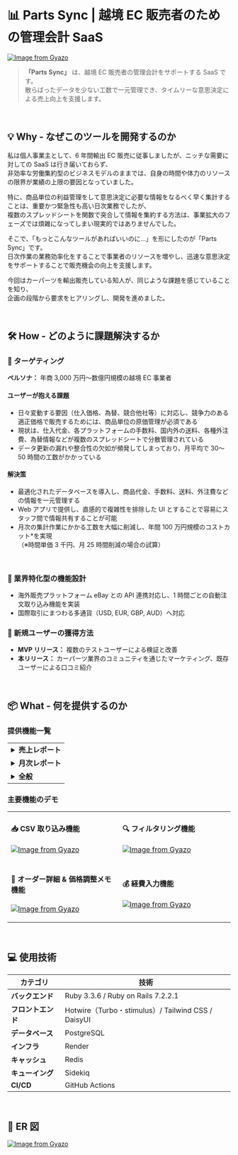 # 📊 Parts Sync | 越境 EC 販売者のための管理会計 SaaS

[![Image from Gyazo](https://i.gyazo.com/3a721fbb896e886a8c4ef51df114f372.jpg)](https://gyazo.com/3a721fbb896e886a8c4ef51df114f372)

> **「Parts Sync」** は、越境 EC 販売者の管理会計をサポートする SaaS です。<br>
> 散らばったデータを少ない工数で一元管理でき、タイムリーな意思決定による売上向上を支援します。

<br>

## 💡 Why - なぜこのツールを開発するのか

私は個人事業主として、6 年間輸出 EC 販売に従事しましたが、ニッチな需要に対しての SaaS は行き届いておらず、<br>
非効率な労働集約型のビジネスモデルのままでは、自身の時間や体力のリソースの限界が業績の上限の要因となっていました。

特に、商品単位の利益管理をして意思決定に必要な情報をなるべく早く集計することは、重要かつ緊急性も高い日次業務でしたが、<br>
複数のスプレッドシートを関数で突合して情報を集約する方法は、事業拡大のフェーズでは煩雑になってしまい現実的ではありませんでした。

そこで、「もっとこんなツールがあればいいのに...」を形にしたのが「Parts Sync」です。<br>
日次作業の業務効率化をすることで事業者のリソースを増やし、迅速な意思決定をサポートすることで販売機会の向上を支援します。

今回はカーパーツを輸出販売している知人が、同じような課題を感じていることを知り、<br>
企画の段階から要求をヒアリングし、開発を進めました。

<br>

## 🛠 How - どのように課題解決するか

### 🎯 ターゲティング

**ペルソナ：** 年商 3,000 万円〜数億円規模の越境 EC 事業者<br>

#### ユーザーが抱える課題

- 日々変動する要因（仕入価格、為替、競合他社等）に対応し、競争力のある適正価格で販売するためには、商品単位の原価管理が必須である
- 現状は、仕入代金、各プラットフォームの手数料、国内外の送料、各種外注費、為替情報などが複数のスプレッドシートで分散管理されている
- データ更新の漏れや整合性の欠如が頻発してしまっており、月平均で 30〜50 時間の工数がかかっている

#### 解決策

- 最適化されたデータベースを導入し、商品代金、手数料、送料、外注費などの情報を一元管理する
- Web アプリで提供し、直感的で複雑性を排除した UI とすることで容易にスタッフ間で情報共有することが可能
- 月次の集計作業にかかる工数を大幅に削減し、年間 100 万円規模のコストカット\*を実現<br>（※時間単価 3 千円、月 25 時間削減の場合の試算）

<br>

### 🔧 業界特化型の機能設計

- 海外販売プラットフォーム eBay との API 連携対応し、1 時間ごとの自動注文取り込み機能を実装
- 国際取引にまつわる多通貨（USD, EUR, GBP, AUD）へ対応

### 🚀 新規ユーザーの獲得方法

- **MVP リリース：** 複数のテストユーザーによる検証と改善
- **本リリース：** カーパーツ業界のコミュニティを通じたマーケティング、既存ユーザーによる口コミ紹介

<br>

## 📦 What - 何を提供するのか

### 提供機能一覧

<table>
<tr>
<td colspan="2">
<details>
<summary><b> 売上レポート</b></summary>
<div style="padding-left: 20px;">

- eBay API による受注情報の定期取得
- CSV 取り込み
- フィルタリング
- オーダー詳細
- 価格調整メモ
- 項目の並び替え
- 多通貨対応
- 販売商品一覧
- 取引詳細画面
- 条件検索
- ページネーション

</div>
</details>
</td>
</tr>

<tr>
<td colspan="2">
<details>
<summary><b> 月次レポート</b></summary>
<div style="padding-left: 20px;">

- 年間業績グラフ表示
- 経費入力

</div>
</details>
</td>
</tr>

<tr>
<td colspan="2">
<details>
<summary><b> 全般</b></summary>
<div style="padding-left: 20px;">

- ユーザー登録
- ダークモード
- オンラインツアーガイド
- ローディングアニメーション
- デモユーザー体験

</div>
</details>
</td>
</tr>
</table>

### 主要機能のデモ

<table>
<tr>
<td width="50%">

#### 📥 CSV 取り込み機能

[![Image from Gyazo](https://i.gyazo.com/5fb5078493a916a67b9e1dcd23478287.gif)](https://gyazo.com/5fb5078493a916a67b9e1dcd23478287)

</td>
<td width="50%">

#### 🔍 フィルタリング機能

[![Image from Gyazo](https://i.gyazo.com/c39aaff5e467c1b1c1f93d1f86959412.gif)](https://gyazo.com/c39aaff5e467c1b1c1f93d1f86959412)

</td>
</tr>
<tr>
<td width="50%">

#### 📝 オーダー詳細 & 価格調整メモ機能

[![Image from Gyazo](https://i.gyazo.com/86e1fcede5b99059502eb51146b6caf3.gif)](https://gyazo.com/86e1fcede5b99059502eb51146b6caf3)

</td>
<td width="50%">

#### 💰 経費入力機能

[![Image from Gyazo](https://i.gyazo.com/e428dcbca255851103774bf2cc259800.gif)](https://gyazo.com/e428dcbca255851103774bf2cc259800)

</td>
</tr>
</table>
<br>

## 💻 使用技術

| カテゴリ           | 技術                                               |
| ------------------ | -------------------------------------------------- |
| **バックエンド**   | Ruby 3.3.6 / Ruby on Rails 7.2.2.1                 |
| **フロントエンド** | Hotwire（Turbo・stimulus）/ Tailwind CSS / DaisyUI |
| **データベース**   | PostgreSQL                                         |
| **インフラ**       | Render                                             |
| **キャッシュ**     | Redis                                              |
| **キューイング**   | Sidekiq                                            |
| **CI/CD**          | GitHub Actions                                     |

<br>

## 📝 ER 図

[![Image from Gyazo](https://i.gyazo.com/219e7b0c7a3e8d4d4b58e573806667f9.png)](https://gyazo.com/219e7b0c7a3e8d4d4b58e573806667f9)
